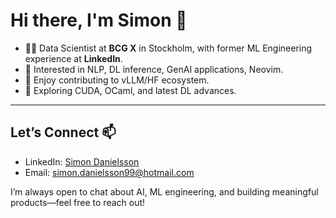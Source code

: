 # Hi there, I'm Simon 👋

- 👨‍💼 Data Scientist at **BCG X** in Stockholm, with former ML Engineering experience at **LinkedIn**.
- 🌱 Interested in NLP, DL inference, GenAI applications, Neovim.
- 👯 Enjoy contributing to vLLM/HF ecosystem.
- 🔭 Exploring CUDA, OCaml, and latest DL advances.

---

##  Let’s Connect 📫

- LinkedIn: [Simon Danielsson](https://www.linkedin.com/in/simon-danielsson/)  
- Email: [simon.danielsson99@hotmail.com](simon.danielsson99@hotmail.com)

I’m always open to chat about AI, ML engineering, and building meaningful products—feel free to reach out!

<!--
**simondanielsson/simondanielsson** is a ✨ _special_ ✨ repository because its `README.md` (this file) appears on your GitHub profile.

Here are some ideas to get you started:

- 🔭 I’m currently working on ...
- 🌱 I’m currently learning ...
- 👯 I’m looking to collaborate on ...
- 🤔 I’m looking for help with ...
- 💬 Ask me about ...
- 📫 How to reach me: ...
- 😄 Pronouns: ...
- ⚡ Fun fact: ...
-->
